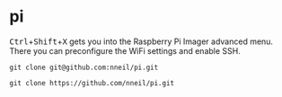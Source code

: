 # pi

<kbd>Ctrl</kbd>+<kbd>Shift</kbd>+<kbd>X</kbd> gets you into the Raspberry Pi Imager advanced menu. There you can preconfigure the WiFi settings and enable SSH.
```
git clone git@github.com:nneil/pi.git
```
```
git clone https://github.com/nneil/pi.git
```
